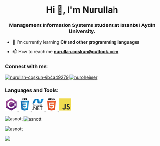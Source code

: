 <h1 align="center">Hi 👋, I'm Nurullah</h1>
<h3 align="center">Management Information Systems student at Istanbul Aydin University.</h3>

- 🌱 I’m currently learning **C# and other programming languages**

- 📫 How to reach me **nurullah.coskun@outlook.com**

<h3 align="left">Connect with me:</h3>
<p align="left">
<a href="https://linkedin.com/in/nurullah-coşkun-6b4a49279" target="blank"><img align="center" src="https://raw.githubusercontent.com/rahuldkjain/github-profile-readme-generator/master/src/images/icons/Social/linked-in-alt.svg" alt="nurullah-coşkun-6b4a49279" height="30" width="40" /></a>
<a href="https://instagram.com/nuroheimer" target="blank"><img align="center" src="https://raw.githubusercontent.com/rahuldkjain/github-profile-readme-generator/master/src/images/icons/Social/instagram.svg" alt="nuroheimer" height="30" width="40" /></a>
</p>

<h3 align="left">Languages and Tools:</h3>
<p align="left"> <a href="https://www.w3schools.com/cs/" target="_blank" rel="noreferrer"> <img src="https://raw.githubusercontent.com/devicons/devicon/master/icons/csharp/csharp-original.svg" alt="csharp" width="40" height="40"/> </a> <a href="https://www.w3schools.com/css/" target="_blank" rel="noreferrer"> <img src="https://raw.githubusercontent.com/devicons/devicon/master/icons/css3/css3-original-wordmark.svg" alt="css3" width="40" height="40"/> </a> <a href="https://dotnet.microsoft.com/" target="_blank" rel="noreferrer"> <img src="https://raw.githubusercontent.com/devicons/devicon/master/icons/dot-net/dot-net-original-wordmark.svg" alt="dotnet" width="40" height="40"/> </a> <a href="https://www.w3.org/html/" target="_blank" rel="noreferrer"> <img src="https://raw.githubusercontent.com/devicons/devicon/master/icons/html5/html5-original-wordmark.svg" alt="html5" width="40" height="40"/> </a> <a href="https://developer.mozilla.org/en-US/docs/Web/JavaScript" target="_blank" rel="noreferrer"> <img src="https://raw.githubusercontent.com/devicons/devicon/master/icons/javascript/javascript-original.svg" alt="javascript" width="40" height="40"/> </a> </p>

<p><img align="left" src="https://github-readme-stats.vercel.app/api/top-langs?username=asnott&show_icons=true&locale=en&layout=compact" alt="asnott" /></p>

<p>&nbsp;<img align="center" src="https://github-readme-stats.vercel.app/api?username=asnott&show_icons=true&locale=en" alt="asnott" /></p>

<p><img align="center" src="https://github-readme-streak-stats.herokuapp.com/?user=asnott&" alt="asnott" /></p>



[![](https://visitcount.itsvg.in/api?id=AsNott&label=Profile%20Views&icon=1&pretty=false)](https://visitcount.itsvg.in)
